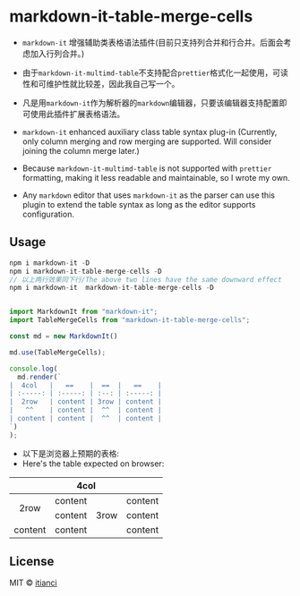 <!--
 * @Author: tianci
 * @Date: 2024-07-17 10:20:27
 * @LastEditors: tianci
 * @LastEditTime: 2024-07-18 18:00:19
 * @FilePath: \markdown-it-multimd-table-extra\README.md
-->

# markdown-it-table-merge-cells

- `markdown-it` 增强辅助类表格语法插件(目前只支持列合并和行合并。后面会考虑加入行列合并。)
- 由于`markdown-it-multimd-table`不支持配合`prettier`格式化一起使用，可读性和可维护性就比较差，因此我自己写一个。
- 凡是用`markdown-it`作为解析器的`markdown`编辑器，只要该编辑器支持配置即可使用此插件扩展表格语法。

- `markdown-it` enhanced auxiliary class table syntax plug-in (Currently, only column merging and row merging are supported. Will consider joining the column merge later.)
- Because `markdown-it-multimd-table` is not supported with `prettier` formatting, making it less readable and maintainable, so I wrote my own.
- Any `markdown` editor that uses `markdown-it` as the parser can use this plugin to extend the table syntax as long as the editor supports configuration.

## Usage

```js
npm i markdown-it -D
npm i markdown-it-table-merge-cells -D
// 以上两行效果同下行/The above two lines have the same downward effect
npm i markdown-it  markdown-it-table-merge-cells -D


import MarkdownIt from "markdown-it";
import TableMergeCells from "markdown-it-table-merge-cells";

const md = new MarkdownIt()

md.use(TableMergeCells);

console.log(
  md.render(`
|  4col   |   ==    |  ==  |   ==    |
| :-----: | :-----: | :--: | :-----: |
|  2row   | content | 3row | content |
|   ^^    | content |  ^^  | content |
| content | content |  ^^  | content |
`)
);
```

- 以下是浏览器上预期的表格:
- Here's the table expected on browser:

<table>
<thead>
<tr>
<th style="text-align:center" colspan="4">4col</th>
</tr>
</thead>
<tbody>
<tr>
<td style="text-align:center" rowspan="2">2row</td>
<td style="text-align:center">content</td>
<td style="text-align:center" rowspan="3">3row</td>
<td style="text-align:center">content</td>
</tr>
<tr>
<td style="text-align:center">content</td>
<td style="text-align:center">content</td>
</tr>
<tr>
<td style="text-align:center">content</td>
<td style="text-align:center">content</td>
<td style="text-align:center">content</td>
</tr>
</tbody>
</table>

## License

MIT © [itianci]()
